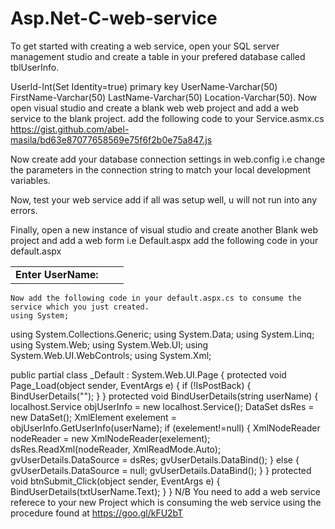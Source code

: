 # Asp.Net-C-web-service
To get started with creating a web service, open your SQL server management studio and create a table in your prefered database called tblUserInfo.

UserId-Int(Set Identity=true) primary key
UserName-Varchar(50)
FirstName-Varchar(50)
LastName-Varchar(50)
Location-Varchar(50).
Now open visual studio and create a blank web web project and add a web service to the blank project.
add the following code to your Service.asmx.cs
https://gist.github.com/abel-masila/bd63e87077658569e75f6f2b0e75a847.js

Now create add your database connection settings in web.config i.e
<connectionStrings>
<add name="dbconnection"  connectionString="Data Source=DESKTOP-ADMIN;Initial Catalog='UserInfo';Integrated Security=True"/>
</connectionStrings>
change the parameters in the connection string to match your local development variables.

Now, test your web service add if all was setup well, u will not run into any errors.

Finally, open a new instance of visual studio and create another Blank web project and add a web form i.e Default.aspx
add the following code in your default.aspx
<form id="form1" runat="server">
    <div>
        <table>
            <tr>
                <td>
                    <b>Enter UserName:</b>
                </td>
                <td>
                    <asp:TextBox ID="txtUserName" runat="server"></asp:TextBox>
                </td>
                <td>
                    <asp:Button ID="btnSubmit" runat="server" Text="Submit" OnClick="btnSubmit_Click" />
                </td>
            </tr>
        </table>
</div>
        <div>
            <asp:GridView ID="gvUserDetails" runat="server" EmptyDataText="No Record Found">
                <RowStyle BackColor="#EFF3FB" />
                <FooterStyle BackColor="#507CD1" Font-Bold="True" ForeColor="White" />
                <PagerStyle BackColor="#2461BF" ForeColor="White" HorizontalAlign="Center" />
                <HeaderStyle BackColor="#507CD1" Font-Bold="True" ForeColor="White" />
                <AlternatingRowStyle BackColor="White" />
            </asp:GridView>
        </div>
    </form>
    
    Now add the following code in your default.aspx.cs to consume the service which you just created.
    using System;
using System.Collections.Generic;
using System.Data;
using System.Linq;
using System.Web;
using System.Web.UI;
using System.Web.UI.WebControls;
using System.Xml;

public partial class _Default : System.Web.UI.Page
{
    protected void Page_Load(object sender, EventArgs e)
    {
        if (!IsPostBack)
        {
            BindUserDetails("");
        }
    }
    protected void BindUserDetails(string userName)
    {
        localhost.Service objUserInfo = new localhost.Service();
        DataSet dsRes = new DataSet();
        XmlElement exelement = objUserInfo.GetUserInfo(userName);
        if (exelement!=null)
        {
            XmlNodeReader nodeReader = new XmlNodeReader(exelement);
            dsRes.ReadXml(nodeReader, XmlReadMode.Auto);
            gvUserDetails.DataSource = dsRes;
            gvUserDetails.DataBind();
        }
        else
        {
            gvUserDetails.DataSource = null;
            gvUserDetails.DataBind(); 
        }
    }
    protected void btnSubmit_Click(object sender, EventArgs e)
    {
        BindUserDetails(txtUserName.Text);
    }
}
N/B
You need to add a web service referece to your new Project which is consuming the web service using the procedure found at https://goo.gl/kFU2bT

